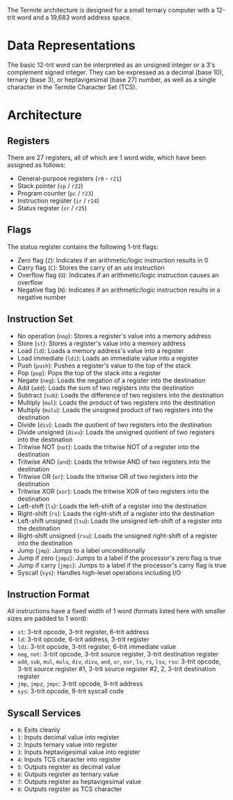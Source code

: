 The Termite architecture is designed for a small ternary computer with a 12-trit word and a 19,683 word address space.

# Data Representations
The basic 12-trit word can be interpreted as an unsigned integer or a 3's complement signed integer.
They can be expressed as a decimal (base 10), ternary (base 3), or heptavigesimal (base 27) number, as well as
a single character in the Termite Character Set (TCS).

# Architecture

## Registers
There are 27 registers, all of which are 1 word wide, which have been assigned as follows:
- General-purpose registers (`r0` - `r21`)
- Stack pointer (`sp` / `r22`)
- Program counter (`pc` / `r23`)
- Instruction register (`ir` / `r24`)
- Status register (`sr` / `r25`)

## Flags
The status register contains the following 1-trit flags:
- Zero flag (`Z`): Indicates if an arithmetic/logic instruction results in 0
- Carry flag (`C`): Stores the carry of an `add` instruction
- Overflow flag (`O`): Indicates if an arithmetic/logic instruction causes an overflow
- Negative flag (`N`): Indicates if an arithmetic/logic instruction results in a negative number

## Instruction Set
- No operation (`nop`): Stores a register's value into a memory address
- Store (`st`): Stores a register's value into a memory address
- Load (`ld`): Loads a memory address's value into a register
- Load immediate (`ldi`): Loads an immediate value into a register
- Push (`push`): Pushes a register's value to the top of the stack
- Pop (`pop`): Pops the top of the stack into a register
- Negate (`neg`): Loads the negation of a register into the destination
- Add (`add`): Loads the sum of two registers into the destination
- Subtract (`sub`): Loads the difference of two registers into the destination
- Multiply (`mul`): Loads the product of two registers into the destination
- Multiply (`mulu`): Loads the unsigned product of two registers into the destination
- Divide (`div`): Loads the quotient of two registers into the destination
- Divide unsigned (`divu`): Loads the unsigned quotient of two registers into the destination
- Tritwise NOT (`not`): Loads the tritwise NOT of a register into the destination
- Tritwise AND (`and`): Loads the tritwise AND of two registers into the destination
- Tritwise OR (`or`): Loads the tritwise OR of two registers into the destination
- Tritwise XOR (`xor`): Loads the tritwise XOR of two registers into the destination
- Left-shift (`ls`): Loads the left-shift of a register into the destination
- Right-shift (`rs`): Loads the right-shift of a register into the destination
- Left-shift unsigned (`lsu`): Loads the unsigned left-shift of a register into the destination
- Right-shift unsigned  (`rsu`): Loads the unsigned right-shift of a register into the destination
- Jump (`jmp`): Jumps to a label unconditionally
- Jump if zero (`jmpz`): Jumps to a label if the processor's zero flag is true
- Jump if carry (`jmpc`): Jumps to a label if the processor's carry flag is true
- Syscall (`sys`): Handles high-level operations including I/O

## Instruction Format
All instructions have a fixed width of 1 word (formats listed here with smaller sizes are padded to 1 word):
-  `st`: 3-trit opcode, 3-trit register, 6-trit address
-  `ld`: 3-trit opcode, 6-trit address, 3-trit register
-  `ldi`: 3-trit opcode, 3-trit register, 6-trit immediate value
-  `neg`, `not`: 3-trit opcode, 3-trit source register, 3-trit destination register
-  `add`, `sub`, `mul`, `mulu`, `div`, `divu`, `and`, `or`, `xor`, `ls`, `rs`, `lsu`, `rsu`: 
    3-trit opcode, 3-trit source register #1, 3-trit source register #2, 2, 3-trit destination register
- `jmp`, `jmpz`, `jmpc`: 3-trit opcode, 9-trit address
- `sys`: 3-trit opcode, 9-trit syscall code

## Syscall Services
- `0`: Exits cleanly
- `1`: Inputs decimal value into register
- `2`: Inputs ternary value into register
- `3`: Inputs heptavigesimal value into register
- `4`: Inputs TCS character into register
- `5`: Outputs register as decimal value
- `6`: Outputs register as ternary value
- `7`: Outputs register as heptavigesimal value
- `8`: Outputs register as TCS character